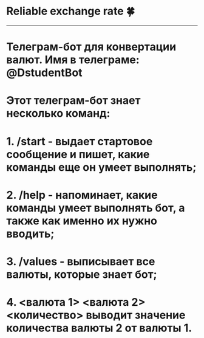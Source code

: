 #  Reliable exchange rate :four_leaf_clover:
__________
# Телеграм-бот для конвертации валют. Имя в телеграме: @DstudentBot 
# Этот телеграм-бот знает несколько команд:
# 1. /start  - выдает стартовое сообщение и пишет, какие команды еще он умеет выполнять;
# 2. /help -  напоминает, какие команды умеет выполнять бот, а также как именно их нужно вводить;
# 3. /values -  выписывает все валюты, которые знает бот;
# 4. <валюта 1> <валюта 2> <количество> выводит значение количества валюты 2 от валюты 1.
